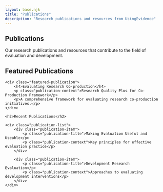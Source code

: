 ```yaml
---
layout: base.njk
title: "Publications"
description: "Research publications and resources from UsingEvidence"
---
```


<section class="publications-hero">
    <div class="content-section">
        <h1>Publications</h1>
        <p>Our research publications and resources that contribute to the field of evaluation and development.</p>
    </div>
</section>

<section class="content-section publications">
    <h2>Featured Publications</h2>
    
    <div class="featured-publication">
        <h4>Evaluating Research Co-production</h4>
        <p class="publication-context">Research Quality Plus for Co-Production Framework</p>
        <p>A comprehensive framework for evaluating research co-production initiatives.</p>
    </div>

    <h2>Recent Publications</h2>
    
    <div class="publication-list">
        <div class="publication-item">
            <p class="publication-title">Making Evaluation Useful and Useable</p>
            <p class="publication-context">Key principles for effective evaluation practice</p>
        </div>
        
        <div class="publication-item">
            <p class="publication-title">Development Research Evaluation</p>
            <p class="publication-context">Approaches to evaluating development interventions</p>
        </div>
    </div>
</section>